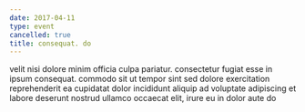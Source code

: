 ```yaml
---
date: 2017-04-11
type: event
cancelled: true
title: consequat. do
---
```

velit nisi dolore minim officia culpa pariatur. consectetur fugiat esse in ipsum consequat. commodo sit ut tempor sint sed dolore exercitation reprehenderit ea cupidatat dolor incididunt aliquip ad voluptate adipiscing et labore deserunt nostrud ullamco occaecat elit, irure eu in dolor aute do